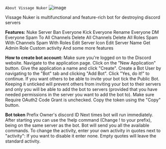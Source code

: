``About Vissage Nuker``
![image](https://user-images.githubusercontent.com/94723553/152650598-459c438c-2313-4ec2-9d07-84f1e82d6b21.png)


Vissage Nuker is multifunctional and feature-rich bot for destroying discord servers


**Features:**
  Nuke Server
  Ban Everyone
  Kick Everyone
  Rename Everyone
  DM Everyone
  Spam To All Channels
  Delete All Channels
  Delete All Roles
  Spam With Channels
  Spam With Roles
  Edit Server Icon
  Edit Server Name
  Get Admin Role
  Custom activity
  And some more features
 

**How to create bot account:**
  Make sure you're logged on to the Discord website.
  Navigate to the application page.
  Click on the "New Application" button.
  Give the application a name and click "Create".
  Create a Bot User by navigating to the "Bot" tab and clicking "Add Bot".
  Click "Yes, do it!" to continue. 
  If you want others to be able to invite your bot tick the Public Bot. Keeping it unticked will prevent others from inviting your bot to their servers and only you will be able   to add the bot to servers (provided that you have needed permissions in the server you want to add the bot to).
  Make sure Require OAuth2 Code Grant is unchecked.
  Copy the token using the "Copy" button.




**Bot token**
   Prefix
   Owner's discord ID
   Next times bot will run immediately.
   After starting you can use the !help command (Change ! to your prefix), being on the same server as the bot. Bot will send you all the available commands.
   To change the activity, enter your own activity in quotes next to "activity": If you want to disable it enter none. Empty quotes will leave the standard activity.


